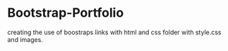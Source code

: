 # Bootstrap-Portfolio
creating the use of boostraps links with html and css folder with style.css and images. 
